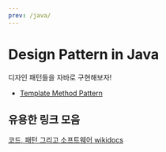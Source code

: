 ```yaml
---
prev: /java/
---
```

# Design Pattern in Java

디자인 패턴들을 자바로 구현해보자!

- [Template Method Pattern](/java/design-pattern/template-pattern/)


## 유용한 링크 모음 

[코드, 패턴 그리고 소프트웨어 wikidocs](https://wikidocs.net/book/55)

